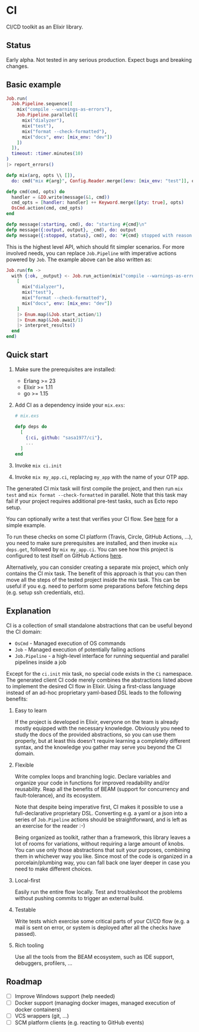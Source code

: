 # CI

CI/CD toolkit as an Elixir library.

## Status

Early alpha. Not tested in any serious production. Expect bugs and breaking changes.

## Basic example

```elixir
Job.run(
  Job.Pipeline.sequence([
    mix("compile --warnings-as-errors"),
    Job.Pipeline.parallel([
      mix("dialyzer"),
      mix("test"),
      mix("format --check-formatted"),
      mix("docs", env: [mix_env: "dev"])
    ])
  ]),
  timeout: :timer.minutes(10)
)
|> report_errors()

defp mix(arg, opts \\ []),
  do: cmd("mix #{arg}", Config.Reader.merge([env: [mix_env: "test"]], opts))

defp cmd(cmd, opts) do
  handler = &IO.write(message(&1, cmd))
  cmd_opts = [handler: handler] ++ Keyword.merge([pty: true], opts)
  OsCmd.action(cmd, cmd_opts)
end

defp message(:starting, cmd), do: "starting #{cmd}\n"
defp message({:output, output}, _cmd), do: output
defp message({:stopped, status}, cmd), do: "#{cmd} stopped with reason #{inspect(status)}"
```

This is the highest level API, which should fit simpler scenarios. For more involved needs, you can replace `Job.Pipeline` with imperative actions powered by `Job`. The example above can be also written as:

```elixir
Job.run(fn ->
  with {:ok, _output} <- Job.run_action(mix("compile --warnings-as-errors")) do
    [
      mix("dialyzer"),
      mix("test"),
      mix("format --check-formatted"),
      mix("docs", env: [mix_env: "dev"])
    ]
    |> Enum.map(&Job.start_action/1)
    |> Enum.map(&Job.await/1)
    |> interpret_results()
  end
end)
```


## Quick start

1. Make sure the prerequisites are installed:

    - Erlang >= 23
    - Elixir >= 1.11
    - go >= 1.15

2. Add CI as a dependency inside your `mix.exs`:

    ```elixir
    # mix.exs

    defp deps do
      [
        {:ci, github: "sasa1977/ci"},
        ...
      ]
    end
    ```
3. Invoke `mix ci.init`
4. Invoke `mix my_app.ci`, replacing `my_app` with the name of your OTP app.

The generated CI mix task will first compile the project, and then run `mix test` and `mix format --check-formatted` in parallel. Note that this task may fail if your project requires additional pre-test tasks, such as Ecto repo setup.

You can optionally write a test that verifies your CI flow. See [here](https://github.com/sasa1977/ci/blob/develop/test/ci/mix/check_test.exs) for a simple example.

To run these checks on some CI platform (Travis, Circle, GitHub Actions, ...), you need to make sure prerequisites are installed, and then invoke `mix deps.get`, followed by `mix my_app.ci`. You can see how this project is configured to test itself on GitHub Actions [here](https://github.com/sasa1977/ci/blob/develop/.github/workflows/ci.yaml).

Alternatively, you can consider creating a separate mix project, which only contains the CI mix task. The benefit of this approach is that you can then move all the steps of the tested project inside the mix task. This can be useful if you e.g. need to perform some preparations before fetching deps (e.g. setup ssh credentials, etc).

## Explanation

CI is a collection of small standalone abstractions that can be useful beyond the CI domain:

  - `OsCmd` - Managed execution of OS commands
  - `Job` - Managed execution of potentially failing actions
  - `Job.Pipeline` - a high-level interface for running sequential and parallel pipelines inside a job

Except for the `ci.init` mix task, no special code exists in the `Ci` namespace. The generated client CI code merely combines the abstractions listed above to implement the desired CI flow in Elixir. Using a first-class language instead of an ad-hoc proprietary yaml-based DSL leads to the following benefits:

1. Easy to learn

    If the project is developed in Elixir, everyone on the team is already mostly equipped with the necessary knowledge. Obviously you need to study the docs of the provided abstractions, so you can use them properly, but at least this doesn't require learning a completely different syntax, and the knowledge you gather may serve you beyond the CI domain.

2. Flexible

    Write complex loops and branching logic. Declare variables and organize your code in functions for improved readability and/or reusability. Reap all the benefits of BEAM (support for concurrency and fault-tolerance), and its ecosystem.

    Note that despite being imperative first, CI makes it possible to use a full-declarative proprietary DSL. Converting e.g. a yaml or a json into a series of `Job.Pipeline` actions should be straightforward, and is left as an exercise for the reader :-)

    Being organized as toolkit, rather than a framework, this library leaves a lot of rooms for variations, without requiring a large amount of knobs. You can use only those abstractions that suit your purposes, combining them in whichever way you like. Since most of the code is organized in a porcelain/plumbing way, you can fall back one layer deeper in case you need to make different choices.

3. Local-first

    Easily run the entire flow locally. Test and troubleshoot the problems without pushing commits to trigger an external build.

4. Testable

    Write tests which exercise some critical parts of your CI/CD flow (e.g. a mail is sent on error, or system is deployed after all the checks have passed).

5. Rich tooling

    Use all the tools from the BEAM ecosystem, such as IDE support, debuggers, profilers, ...

## Roadmap

- [ ] Improve Windows support (help needed)
- [ ] Docker support (managing docker images, managed execution of docker containers)
- [ ] VCS wrappers (git, ...)
- [ ] SCM platform clients (e.g. reacting to GitHub events)
